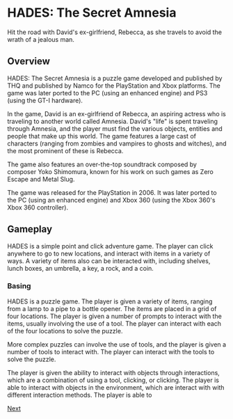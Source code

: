 # HADES: The Secret Amnesia

Hit the road with David's ex-girlfriend, Rebecca, as she travels to avoid the wrath of a jealous man.

## Overview

HADES: The Secret Amnesia is a puzzle game developed and published by THQ and published by Namco for the PlayStation and Xbox platforms. The game was later ported to the PC (using an enhanced engine) and PS3 (using the GT-I hardware).

In the game, David is an ex-girlfriend of Rebecca, an aspiring actress who is traveling to another world called Amnesia. David's "life" is spent traveling through Amnesia, and the player must find the various objects, entities and people that make up this world. The game features a large cast of characters (ranging from zombies and vampires to ghosts and witches), and the most prominent of these is Rebecca.

The game also features an over-the-top soundtrack composed by composer Yoko Shimomura, known for his work on such games as Zero Escape and Metal Slug.

The game was released for the PlayStation in 2006. It was later ported to the PC (using an enhanced engine) and Xbox 360 (using the Xbox 360's Xbox 360 controller).

## Gameplay

HADES is a simple point and click adventure game. The player can click anywhere to go to new locations, and interact with items in a variety of ways. A variety of items also can be interacted with, including shelves, lunch boxes, an umbrella, a key, a rock, and a coin.

### Basing

HADES is a puzzle game. The player is given a variety of items, ranging from a lamp to a pipe to a bottle opener. The items are placed in a grid of four locations. The player is given a number of prompts to interact with the items, usually involving the use of a tool. The player can interact with each of the four locations to solve the puzzle.

More complex puzzles can involve the use of tools, and the player is given a number of tools to interact with. The player can interact with the tools to solve the puzzle.

The player is given the ability to interact with objects through interactions, which are a combination of using a tool, clicking, or clicking. The player is able to interact with objects in the environment, which are interact with with different interaction methods. The player is able to

[Next](217.md)